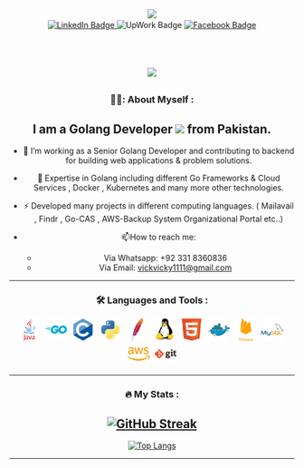 <div id="header" align="center">
  <img src="https://media.giphy.com/media/u2pmTWUi0MXjyrMaVj/giphy.gif" width="250" border:none/>
<div id="badges">
  <a href="https://www.linkedin.com/in/ahmed-saleem-2177bb242/">
    <img src="https://img.shields.io/badge/LinkedIn-blue?style=for-the-badge&logo=linkedin&logoColor=white" alt="LinkedIn Badge"/>
  </a>
<!--   <a href="https://www.upwork.com/freelancers/~011bb1ff7bd6c29253"> -->
    <img src="https://img.shields.io/badge/UpWork-green?style=for-the-badge&logo=upwork&logoColor=white" alt="UpWork Badge"/>
  </a>
  <a href="https://www.facebook.com/profile.php?id=100021976141028">
    <img src="https://img.shields.io/badge/facebook-blue?style=for-the-badge&logo=facebook&logoColor=white" alt="Facebook Badge"/>
  </a>
</div>
  <img src="https://komarev.com/ghpvc/?username=your-github-username&style=flat-square&color=blue" alt=""/>
<h1>
<a href="https://git.io/typing-svg"><img src="https://readme-typing-svg.demolab.com?font=Dancing+Script&weight=500&size=32&duration=4999&pause=1007&color=BDC3CA&background=25FFE000&width=435&lines=Hey!+It's+Ahmed+Saleem+here!;Love+To+build+Softwares+of+your+thoughts" /></a></h1>
  <div align="center">
</div>


### 👨‍🦱: About Myself :
  I am a Golang Developer <img src="https://media.giphy.com/media/WUlplcMpOCEmTGBtBW/giphy.gif" width="30"> from Pakistan.
  -
  - :telescope: I’m working as a Senior Golang Developer and contributing to backend for building web applications & problem solutions.

- :seedling: Expertise in Golang including different Go Frameworks & Cloud Services , Docker , Kubernetes  and many more other technologies.

- :zap: Developed many projects in different computing languages. ( Mailavail , Findr , Go-CAS , AWS-Backup System Organizational Portal etc..)

- :mailbox:How to reach me: 
    - Via Whatsapp: +92 331 8360836
    - Via Email: vickvicky1111@gmail.com
  
 ---

### :hammer_and_wrench: Languages and Tools :
  <div>
  <img src="https://github.com/devicons/devicon/blob/master/icons/java/java-original-wordmark.svg" title="Java" alt="Java" width="40" height="40"/>&nbsp;
  <img src="https://github.com/devicons/devicon/blob/master/icons/go/go-original-wordmark.svg" title="Golang" alt="Golang" width="40" height="40"/>&nbsp;
  <img src="https://github.com/devicons/devicon/blob/master/icons/c/c-original.svg" title="C" alt="C" width="40" height="40"/>&nbsp;
  <img src="https://github.com/devicons/devicon/blob/master/icons/python/python-original.svg" title="Python" alt="Python" width="40" height="40"/>&nbsp;
  <img src="https://github.com/devicons/devicon/blob/master/icons/apache/apache-original.svg" title="Apache Thrift" alt="Apache Thrift" width="40" height="40"/>&nbsp;
  <img src="https://github.com/devicons/devicon/blob/master/icons/linux/linux-original.svg"  title="Linux" alt="Linux" width="40" height="40"/>&nbsp;
  <img src="https://github.com/devicons/devicon/blob/master/icons/html5/html5-original.svg" title="HTML5" alt="HTML" width="40" height="40"/>&nbsp;
  <img src="https://github.com/devicons/devicon/blob/master/icons/docker/docker-original.svg" title="Docker" alt="Docker" width="40" height="40"/>&nbsp;
  <img src="https://github.com/devicons/devicon/blob/master/icons/firebase/firebase-plain-wordmark.svg" title="Firebase" alt="Firebase" width="40" height="40"/>&nbsp;
  <img src="https://github.com/devicons/devicon/blob/master/icons/mysql/mysql-original-wordmark.svg" title="MySQL"  alt="MySQL" width="40" height="40"/>&nbsp;
  <img src="https://github.com/devicons/devicon/blob/master/icons/amazonwebservices/amazonwebservices-plain-wordmark.svg" title="AWS" alt="AWS" width="40" height="40"/>&nbsp;
  <img src="https://github.com/devicons/devicon/blob/master/icons/git/git-original-wordmark.svg" title="Git" **alt="Git" width="40" height="40"/>
</div>
  
 ---

### :fire: My Stats :
  [![GitHub Streak](http://github-readme-streak-stats.herokuapp.com?user=AhmedSaleemKhan&theme=dark&background=000000)](https://git.io/streak-stats)
  ---
[![Top Langs](https://github-readme-stats.vercel.app/api/top-langs/?username=AhmedSaleemKhan&layout=compact&theme=vision-friendly-dark)](https://github.com/anuraghazra/github-readme-stats)
  
---  
